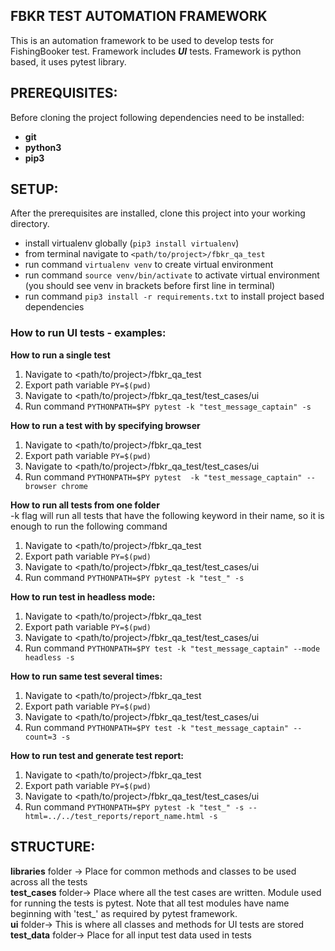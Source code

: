 ## FBKR TEST AUTOMATION FRAMEWORK
This is an automation framework to be used to develop tests for FishingBooker test.
Framework includes ***UI*** tests.
Framework is python based, it uses pytest library.

## PREREQUISITES:
Before cloning the project following dependencies need to be installed:
- **git** 
- **python3**
- **pip3** 

## SETUP:
After the prerequisites are installed, clone this project into your working
directory.

- install virtualenv globally (`pip3 install virtualenv`)
- from terminal navigate to `<path/to/project>/fbkr_qa_test`
- run command `virtualenv venv` to create virtual environment
- run command `source venv/bin/activate` to activate virtual environment (you should see venv in brackets before first line in terminal)
- run command `pip3 install -r requirements.txt` to install project based dependencies


### How to run UI tests - examples:

**How to run a single test**
1. Navigate to <path/to/project>/fbkr_qa_test
2. Export path variable `PY=$(pwd)`
3. Navigate to <path/to/project>/fbkr_qa_test/test_cases/ui
4. Run command `PYTHONPATH=$PY pytest -k "test_message_captain" -s`

**How to run a test with by specifying browser**<br>
1. Navigate to <path/to/project>/fbkr_qa_test
2. Export path variable `PY=$(pwd)`
3. Navigate to <path/to/project>/fbkr_qa_test/test_cases/ui
4. Run command `PYTHONPATH=$PY pytest  -k "test_message_captain" --browser chrome`

**How to run all tests from one folder**<br>
-k flag will run all tests that have the following keyword in their name, so it is enough to run the following command
1. Navigate to <path/to/project>/fbkr_qa_test
2. Export path variable `PY=$(pwd)`
3. Navigate to <path/to/project>/fbkr_qa_test/test_cases/ui
4. Run command `PYTHONPATH=$PY pytest -k "test_" -s`

**How to run test in headless mode:**<br>
1. Navigate to <path/to/project>/fbkr_qa_test
2. Export path variable `PY=$(pwd)`
3. Navigate to <path/to/project>/fbkr_qa_test/test_cases/ui
4. Run command `PYTHONPATH=$PY test -k "test_message_captain" --mode headless -s` 

**How to run same test several times:**<br>
1. Navigate to <path/to/project>/fbkr_qa_test
2. Export path variable `PY=$(pwd)`
3. Navigate to <path/to/project>/fbkr_qa_test/test_cases/ui
4. Run command `PYTHONPATH=$PY test -k "test_message_captain" --count=3 -s` 

**How to run test and generate test report:**<br>
1. Navigate to <path/to/project>/fbkr_qa_test
2. Export path variable `PY=$(pwd)`
3. Navigate to <path/to/project>/fbkr_qa_test/test_cases/ui
4. Run command `PYTHONPATH=$PY pytest -k "test_" -s --html=../../test_reports/report_name.html -s` 

## STRUCTURE:
**libraries** folder -> Place for common methods and classes to be used across all the
tests<br>
**test_cases** folder-> Place where all the test cases are written. Module used for 
running the tests is pytest. Note that all test modules have name beginning with 'test_'
as required by pytest framework. <br>
**ui**  folder-> This is where all classes and methods for UI tests are stored <br>
**test_data**  folder-> Place for all input test data used in tests<br>









